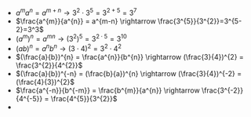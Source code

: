 
- $a^{m}a^{n} = a^{m+n} \rightarrow 3^{2} \cdot 3^{5}= 3^{2+5}=3^7$  
- $\frac{a^{m}}{a^{n}} = a^{m-n} \rightarrow \frac{3^{5}}{3^{2}}=3^{5-2}=3^3$ 
- $(a^{m})^{n} = a^{mn} \rightarrow (3^{2})^{5} = 3^{2 \cdot 5} = 3^{10}$ 
- $(ab)^{n}=a^{n}b^{n} \rightarrow (3\cdot 4)^{2} = 3^{2}\cdot4^{2}$ 
- $(\frac{a}{b})^{n} = \frac{a^{n}}{b^{n}} \rightarrow (\frac{3}{4})^{2} = \frac{3^{2}}{4^{2}}$ 
- $(\frac{a}{b})^{-n} = (\frac{b}{a})^{n} \rightarrow (\frac{3}{4})^{-2} = (\frac{4}{3})^{2}$
- $\frac{a^{-n}}{b^{-m}} = \frac{b^{m}}{a^{n}} \rightarrow \frac{3^{-2}}{4^{-5}} = \frac{4^{5}}{3^{2}}$ 
-









